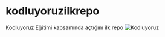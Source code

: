# kodluyoruzilkrepo
Kodluyoruz Eğitimi kapsamında açtığım ilk repo
![Kodluyoruz](https://avatars.githubusercontent.com/u/30476529?s=280&v=4)